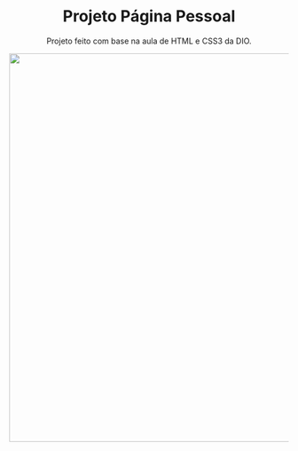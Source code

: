 <div align="center">

# Projeto Página Pessoal

Projeto feito com base na aula de HTML e CSS3 da DIO. 


  <img src="https://user-images.githubusercontent.com/91191423/171261636-9e696446-bddc-484d-8baf-993f917c3192.png" width="700px" />
  </div>
